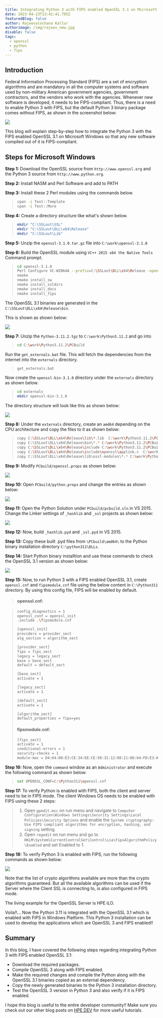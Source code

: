 ```yaml
---
title: Integrating Python 3 with FIPS enabled OpenSSL 3.1 on Microsoft Windows
date: 2023-04-23T13:41:41.795Z
featuredBlog: false
author: Rajeevalochana Kallur
authorimage: /img/rajeev_new.jpg
disable: false
tags:
  - openssl
  - python
  - fips
---
```

## Introduction

Federal Information Processing Standard (FIPS) are a set of encryption algorithms and are mandatory in all the computer systems and software used by non-military American government agencies, government contractors, and the vendors who work with the agencies. Whenever new software is developed, it needs to be FIPS-compliant. Thus, there is a need to enable Python 3 with FIPS, but the default Python 3 binary package comes without FIPS, as shown in the screenshot below:

![](/img/openssl-before.jpg)

This blog will explain step-by-step how to integrate the Python 3 with the FIPS enabled OpenSSL 3.1 on Microsoft Windows so that any new software compiled out of it is FIPS-compliant.

## Steps for Microsoft Windows

**Step 1:** Download the OpenSSL source from `http://www.openssl.org` and the Python 3 source from `http://www.python.org`.

**Step 2:** Install NASM and Perl Software and add to PATH

**Step 3:** Install these 2 Perl modules using the commands below.

> ```bash
> cpan -i Text::Template
> cpan -i Test::More
> ```

**Step 4:** Create a directory structure like what's shown below.

> ```bash
> mkdir "C:\SSLout\SSL"
> mkdir "C:\SSLout\DLL\x64\Release"
> mkdir "C:\SSLout\Lib"
> ```

**Step 5:** Unzip the `openssl-3.1.0.tar.gz` file into `C:\work\openssl-3.1.0`

**Step 6:** Build the OpenSSL module using `VC++ 2015 x64 the Native Tools` Command prompt.

> ```bash
> cd openssl-3.1.0
> Perl Configure VC-WIN64A --prefix=C:\SSLout\DLL\x64\Release -openssldir=c:\SSLout\SSL enable-fips
> nmake
> nmake install_sw
> nmake install_ssldirs
> nmake install_docs
> nmake install_fips
> ```

The OpenSSL 3.1 binaries are generated in the `C:\SSLout\DLL\x64\Release\bin`.  

This is shown as shown below:

![](/img/openssl_directory_structure.jpg)

**Step 7:** Unzip the `Python-3.11.2.tgz` to `C:\work\Python3.11.2` and go into 

> ```bash
> cd C:\work\Python3.11.2\PCBuild
> ```

Run the `get_externals.bat` file.  This will fetch the dependencies from the internet into the `externals` directory. 

> ```bash
> get_externals.bat
> ```

Now create the `openssl-bin-3.1.0` directory under the `externals` directory as shown below:

> ```bash
> cd externals
> mkdir openssl-bin-3.1.0
> ```

The directory structure will look like this as shown below:

![](/img/openssl_directory_structure2.jpg)

**Step 8:** Under the `externals` directory, create an `amd64` depending on the CPU architecture and copy the files to it as shown below:

> ```bash
> copy C:\SSLout\DLL\x64\Release\lib\*.lib  C:\work\Python3.11.2\PCBuild\externals\openssl-bin-3.1.0\amd64
> copy C:\SSLout\DLL\x64\Release\bin\*.* C:\work\Python3.11.2\PCBuild\externals\openssl-bin-3.1.0\amd64
> copy C:\SSLout\DLL\x64\Release\include C:\work\Python3.11.2\PCBuild\externals\openssl-bin-3.1.0\amd64
> copy C:\SSLout\DLL\x64\Release\include\openssl\applink.c  C:\work\Python3.11.2\PCBuild\externals\openssl-bin-3.1.0\amd64\include
> copy C:\SSLout\DLL\x64\Release\lib\ossl-modules\*.* C:\work\Python3.11.2\PCBuild\externals\openssl-bin-3.1.0\amd64
> ```

**Step 9:** Modify `PCbuild/openssl.props` as shown below:

![](/img/openssl_settings.jpg)

**Step 10:** Open `PCbuild/python.props` and change the entries as shown below:

![](/img/openssl_settings2.jpg)

**Step 11:** Open the Python Solution under `PCbuild/pcbuild.sln` in VS 2015.
Change the Linker settings of `_hashlib` and `_ssl` projects as shown below:

![](/img/openssl_vs_settings.jpg)

**Step 12:** Now, build `_hashlib.pyd` and `_ssl.pyd` in VS 2015.

**Step 13:** Copy these built .pyd files from `\PCbuild\amd64\` to the Python binary installation directory `C:\python311\DLLs`.  

**Step 14:** Start Python binary installtion and use these commands to check the OpenSSL 3.1 version as shown below:  

![](/img/openssl-after.jpg)

**Step 15:** Now, to run Python 3 with a FIPS enabled OpenSSL 3.1, create `openssl.cnf` and `fipsmodule.cnf` file using the below content in `C:\Python311` directory. By using this config file, FIPS will be enabled by default.

> #### openssl.cnf:

> ```bash
> config_diagnostics = 1
> openssl_conf = openssl_init
> .include .\fipsmodule.cnf
>
> [openssl_init]
> providers = provider_sect
> alg_section = algorithm_sect
>
> [provider_sect]
> fips = fips_sect
> legacy = legacy_sect
> base = base_sect
> default = default_sect
>
> [base_sect]
> activate = 1
>
> [legacy_sect]
> activate = 1
>
> [default_sect]
> activate = 1
>
> [algorithm_sect]
> default_properties = fips=yes
> ```
>
> #### fipsmodule.cnf:
>
> ```bash
> [fips_sect]
> activate = 1
> conditional-errors = 1
> security-checks = 1
> module-mac = D4:64:00:E3:CE:34:EE:CE:58:32:12:08:21:6D:64:FD:E3:A6:D4:F0:E6:38:3D:2C:0C:40:1B:50:C8:8F:39:A3
> ```

**Step 16:** Now, open the `command` window as an `Administrator` and execute the following command as shown below: 

> ```bash
> set OPENSSL_CONF=C:\Python311\openssl.cnf
> ```

**Step 17:** To verify Python is enabled with FIPS, both the client and server need to be in FIPS mode. The client Windows OS needs to be enabled with FIPS using these 2 steps:

> 1. Open `gpedit.msc` on run menu and navigate to `Computer Configuration\Windows Settings\Security Settings\Local Policies\Security Options` and enable the `System cryptography: Use FIPS compliant algorithms for encryption, hashing, and signing` setting.   
> 2. Open `regedit` on run menu and go to `HKLM\System\CurrentControlSet\Control\Lsa\FipsAlgorithmPolicy\Enabled` and set Enabled to 1.

**Step 18:** To verify Python 3 is enabled with FIPS, run the following commands as shown below:

![](/img/openssl_fips_algo.jpg)

Note that the list of crypto algorithms available are more than the crypto algorithms guaranteed. But all the available algorithms can be used if the Server where the Client SSL is connecting to, is also configured in FIPS mode. 

The living example for the OpenSSL Server is HPE iLO. 

Voila!!...  Now the Python 3.11 is integrated with the OpenSSL 3.1 which is enabled with FIPS in Windows Platform.  This Python 3 installation can be used to develop the applications which are OpenSSL 3 and FIPS enabled!!

## Summary

In this blog, I have covered the following steps regarding integrating Python 3 with FIPS enabled OpenSSL 3.1:

* Download the required packages. 
* Compile OpenSSL 3 along with FIPS enabled.
* Make the required changes and compile the Python along with the OpenSSL 3.1 binaries copied as an external dependency.
* Copy the newly generated binaries to the Python 3 installation directory.
* Test the OpenSSL 3 version in Python 3 and also verify if it is FIPS enabled.  

I hope this blog is useful to the entire developer community!! Make sure you check out our other blog posts on [HPE DEV](https://developer.hpe.com/blog/) for more useful tutorials.